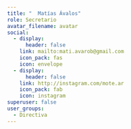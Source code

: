 ```yaml
---
title: "  Matías Ávalos"
role: Secretario
avatar_filename: avatar
social:
  - display:
      header: false
    link: mailto:mati.avarob@gmail.com
    icon_pack: fas
    icon: envelope
  - display:
      header: false
    link: http://instagram.com/mote.ar
    icon_pack: fab
    icon: instagram
superuser: false
user_groups:
  - Directiva
---
```

